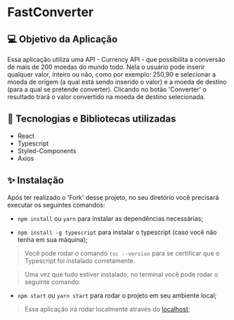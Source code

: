 # FastConverter

## 💻 Objetivo da Aplicação

Essa aplicação utiliza uma API - Currency API - que possibilita a conversão de mais de 200 moedas do mundo todo. Nela o usuário pode inserir qualquer valor, inteiro ou não, como por exemplo: 250,90 e selecionar a moeda de origem (a qual está sendo inserido o valor) e a moeda de destino (para a qual se pretende converter). Clicando no botão 'Converter' o resultado trará o valor convertido na moeda de destino selecionada.

## 🔨 Tecnologias e Bibliotecas utilizadas

- React
- Typescript
- Styled-Components
- Axios

## ✨ Instalação

Após ter realizado o 'Fork' desse projeto, no seu diretório você precisará executar os seguintes comandos:

- `npm install` ou `yarn` para instalar as dependências necessárias;

- `npm install -g typescript` para instalar o typescript (caso você não tenha em sua máquina);

> Você pode rodar o comando `tsc --version` para se certificar que o Typescript foi instalado corretamente.

> Uma vez que tudo estiver instalado, no terminal você pode rodar o seguinte comando:

- `npm start` ou `yarn start` para rodar o projeto em seu ambiente local;


> Essa aplicação irá rodar localmente através do [localhost](http://localhost:3000);